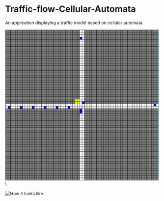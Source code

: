 # Traffic-flow-Cellular-Automata
An application displaying a traffic model based on cellular automata




<img src="images/Capture.JPG" width="500" title="How it looks like">\




<img src="images/Red" width="500" title="How it looks like">
